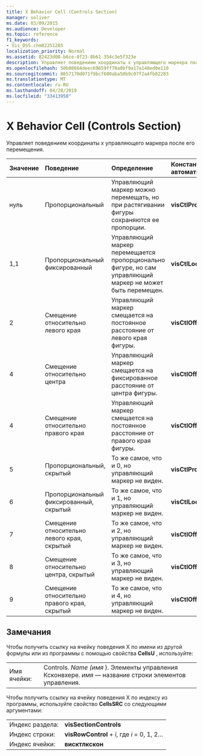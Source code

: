 ```yaml
---
title: X Behavior Cell (Controls Section)
manager: soliver
ms.date: 03/09/2015
ms.audience: Developer
ms.topic: reference
f1_keywords:
- Vis_DSS.chm82251285
localization_priority: Normal
ms.assetid: 82423d08-b6ce-0f23-8b61-354c3e5f323e
description: Управляет поведением координаты x управляющего маркера после его перемещения.
ms.openlocfilehash: 50b08664deec69659ff70a0bf9a17a148ed0e110
ms.sourcegitcommit: 8657170d071f9bcf680aba50b9c07f2a4fb82283
ms.translationtype: MT
ms.contentlocale: ru-RU
ms.lasthandoff: 04/28/2019
ms.locfileid: "33413950"
---
```

# <a name="x-behavior-cell-controls-section"></a>X Behavior Cell (Controls Section)

Управляет поведением координаты *x* управляющего маркера после его перемещения. 
  
|**Значение**|**Поведение**|**Определение**|**Константа автоматизации**|
|:-----|:-----|:-----|:-----|
| нуль  <br/> | Пропорциональный  <br/> | Управляющий маркер можно перемещать, но при растягивании фигуры сохраняются ее пропорции.  <br/> |**visCtlProportional** <br/> |
| 1,1  <br/> | Пропорциональный фиксированный  <br/> | Управляющий маркер перемещается пропорционально фигуре, но сам управляющий маркер не может быть перемещен.  <br/> |**visCtlLocked** <br/> |
| 2  <br/> | Смещение относительно левого края  <br/> | Управляющий маркер смещается на постоянное расстояние от левого края фигуры.  <br/> |**visCtlOffsetMin** <br/> |
| 4  <br/> | Смещение относительно центра  <br/> | Управляющий маркер смещается на фиксированное расстояние от центра фигуры.  <br/> |**visCtlOffsetMid** <br/> |
| 4   <br/> | Смещение относительно правого края  <br/> | Управляющий маркер смещается на постоянное расстояние от правого края фигуры.  <br/> |**visCtlOffsetMax** <br/> |
| 5   <br/> | Пропорциональный, скрытый  <br/> | То же самое, что и 0, но управляющий маркер не виден.  <br/> |**visCtlProportionalHidden** <br/> |
| 6   <br/> | Пропорциональный фиксированный, скрытый  <br/> | То же самое, что и 1, но управляющий маркер не виден.  <br/> |**visCtlLockedHiddenv** <br/> |
| 7   <br/> | Смещение относительно левого края, скрытый  <br/> | То же самое, что и 2, но управляющий маркер не виден.  <br/> |**visCtlOffsetMinHidden** <br/> |
| 8   <br/> | Смещение относительно центра, скрытый  <br/> | То же самое, что и 3, но управляющий маркер не виден.  <br/> |**visCtlOffsetMidHidden** <br/> |
| 9   <br/> | Смещение относительно правого края, скрытый  <br/> | То же самое, что и 4, но управляющий маркер не виден.  <br/> |**visCtlOffsetMaxHidden** <br/> |
   
## <a name="remarks"></a>Замечания

Чтобы получить ссылку на ячейку поведения X по имени из другой формулы или из программы с помощью свойства **CellsU** , используйте: 
  
|||
|:-----|:-----|
| Имя ячейки:  <br/> | Controls.  *Name (имя* ). Элементы управления Ксконвхере.  *имя* — название строки элементов управления.  <br/> |
   
Чтобы получить ссылку на ячейку поведения X по индексу из программы, используйте свойство **CellsSRC** со следующими аргументами: 
  
|||
|:-----|:-----|
| Индекс раздела:  <br/> |**visSectionControls** <br/> |
| Индекс строки:  <br/> |**visRowControl** +  *i*, где *i* = 0, 1, 2…  <br/> |
| Индекс ячейки:  <br/> |**висктлкскон** <br/> |
   

